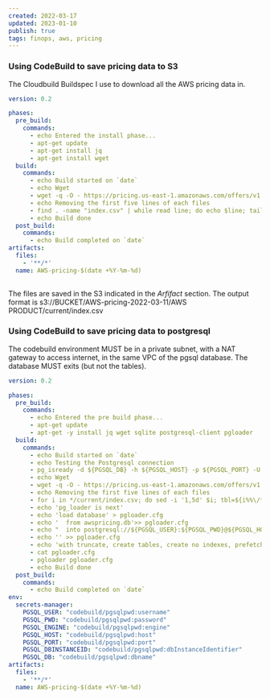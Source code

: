 ```yaml
---
created: 2022-03-17
updated: 2023-01-10
publish: true
tags: finops, aws, pricing
---
```


### Using CodeBuild to save pricing data to S3
The Cloudbuild Buildspec I use to download all the AWS pricing data in.

```yaml
version: 0.2

phases:
  pre_build:
    commands:
      - echo Entered the install phase...
      - apt-get update
      - apt-get install jq
      - apt-get install wget
  build:
    commands:
      - echo Build started on `date`
      - echo Wget
      - wget -q -O - https://pricing.us-east-1.amazonaws.com/offers/v1.0/aws/index.json  | jq -r '.offers[].currentVersionUrl' | sed 's/\.json$/.csv/' | wget -x --quiet --base="https://pricing.us-east-1.amazonaws.com" --no-host-directories --cut-dirs=3 -i -
      - echo Removing the first five lines of each files
      - find . -name "index.csv" | while read line; do echo $line; tail -n +6 "$line" > "$line.tmp" && mv "$line.tmp" "$line" ;done
      - echo Build done
  post_build:
    commands:
      - echo Build completed on `date`
artifacts:
  files:
    - '**/*'
  name: AWS-pricing-$(date +%Y-%m-%d) 
  
```
The files are saved in the S3 indicated in the *Arfifact* section. The output format 
is s3://BUCKET/AWS-pricing-2022-03-11/AWS PRODUCT/current/index.csv

### Using CodeBuild to save pricing data to postgresql 
The codebuild environment MUST be in a private subnet, with a NAT gateway to access internet, in the same VPC of the pgsql database.
The database MUST exits (but not the tables).
```yaml
version: 0.2

phases:
  pre_build:
    commands:
      - echo Entered the pre build phase...
      - apt-get update
      - apt-get -y install jq wget sqlite postgresql-client pgloader
  build:
    commands:
      - echo Build started on `date`
      - echo Testing the Postgresql connection
      - pg_isready -d ${PGSQL_DB} -h ${PGSQL_HOST} -p ${PGSQL_PORT} -U ${PGSQL_USER} || exit 10
      - echo Wget
      - wget -q -O - https://pricing.us-east-1.amazonaws.com/offers/v1.0/aws/index.json  | jq -r '.offers[].currentVersionUrl' | sed 's/\.json$/.csv/' | wget -x --quiet --base="https://pricing.us-east-1.amazonaws.com" --no-host-directories --cut-dirs=3 -i -
      - echo Removing the first five lines of each files
      - for i in */current/index.csv; do sed -i '1,5d' $i; tbl=${i%%\/*}; sqlite3 -csv -separator ',' awspricing.db ".import $i $tbl"; done
      - echo 'pg_loader is next'
      - echo 'load database' > pgloader.cfg
      - echo '  from awspricing.db'>> pgloader.cfg
      - echo "  into postgresql://${PGSQL_USER}:${PGSQL_PWD}@${PGSQL_HOST}:${PGSQL_PORT}/${PGSQL_DB}" >> pgloader.cfg
      - echo '' >> pgloader.cfg
      - echo 'with truncate, create tables, create no indexes, prefetch rows = 10000;' >> pgloader.cfg
      - cat pgloader.cfg
      - pgloader pgloader.cfg
      - echo Build done
  post_build:
    commands:
      - echo Build completed on `date`
env:
  secrets-manager:
    PGSQL_USER: "codebuild/pgsqlpwd:username"
    PGSQL_PWD: "codebuild/pgsqlpwd:password"
    PGSQL_ENGINE: "codebuild/pgsqlpwd:engine"
    PGSQL_HOST: "codebuild/pgsqlpwd:host"
    PGSQL_PORT: "codebuild/pgsqlpwd:port"
    PGSQL_DBINSTANCEID: "codebuild/pgsqlpwd:dbInstanceIdentifier"
    PGSQL_DB: "codebuild/pgsqlpwd:dbname"
artifacts:
  files:
    - '**/*'
  name: AWS-pricing-$(date +%Y-%m-%d) 
  
```